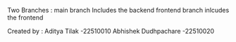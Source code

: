 Two Branches :
main branch Includes the backend 
frontend branch inlcudes the frontend

Created by :
Aditya Tilak -22510010
Abhishek Dudhpachare -22510020
